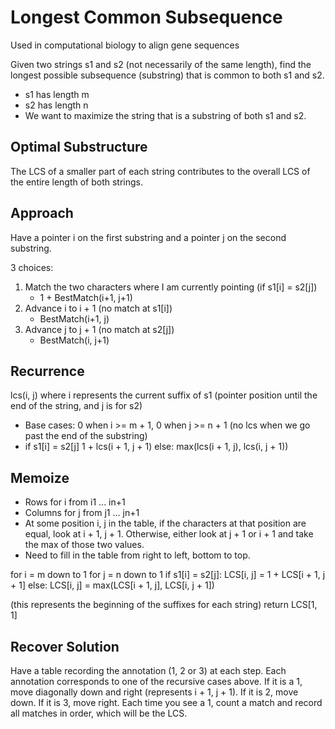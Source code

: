 # Longest Common Subsequence

Used in computational biology to align gene sequences

Given two strings s1 and s2 (not necessarily of the same length), find the longest possible subsequence (substring) that is common to both s1 and s2.

- s1 has length m
- s2 has length n
- We want to maximize the string that is a substring of both s1 and s2.

## Optimal Substructure

The LCS of a smaller part of each string contributes to the overall LCS of the entire length of both strings.

## Approach

Have a pointer i on the first substring and a pointer j on the second substring. 

3 choices:

1. Match the two characters where I am currently pointing (if s1[i] = s2[j])
    - 1 + BestMatch(i+1, j+1)
2. Advance i to i + 1 (no match at s1[i])
    - BestMatch(i+1, j)
3. Advance j to j + 1 (no match at s2[j])
    - BestMatch(i, j+1)

## Recurrence

lcs(i, j) where i represents the current suffix of s1 (pointer position until the end of the string, and j is for s2)

- Base cases: 0 when i >= m + 1, 0 when j >= n + 1 (no lcs when we go past the end of the substring)
- if s1[i] = s2[j]
        1 + lcs(i + 1, j + 1)
    else:
        max(lcs(i + 1, j), lcs(i, j + 1))
    
## Memoize

- Rows for i from i1 ... in+1
- Columns for j from j1 ... jn+1
- At some position i, j in the table, if the characters at that position are equal, look at i + 1, j + 1. Otherwise, either look at j + 1 or i + 1 and take the max of those two values.
- Need to fill in the table from right to left, bottom to top.

for i = m down to 1
    for j = n down to 1
        if s1[i] = s2[j]:
            LCS[i, j] = 1 + LCS[i + 1, j + 1]
        else:
            LCS[i, j] = max(LCS[i + 1, j], LCS[i, j + 1])

(this represents the beginning of the suffixes for each string)
return LCS[1, 1]

## Recover Solution

Have a table recording the annotation (1, 2 or 3) at each step. Each annotation corresponds to one of the recursive cases above. If it is a 1, move diagonally down and right (represents i + 1, j + 1). If it is 2, move down. If it is 3, move right. Each time you see a 1, count a match and record all matches in order, which will be the LCS.
